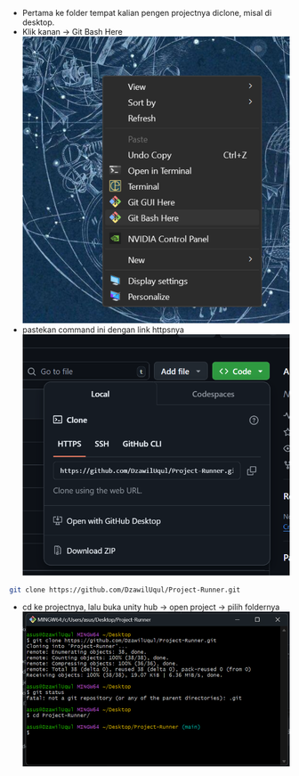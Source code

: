 - Pertama ke folder tempat kalian pengen projectnya diclone, misal di desktop.
- Klik kanan -> Git Bash Here 
![](Pasted%20image%2020240903132814.png?raw=true|400)
- pastekan command ini dengan link httpsnya
![](Pasted%20image%2020240903132608.png?raw=true)
```bash
git clone https://github.com/DzawilUqul/Project-Runner.git
```
- cd ke projectnya, lalu buka unity hub -> open project -> pilih foldernya
![](Pasted%20image%2020240903132839.png?raw=true)
